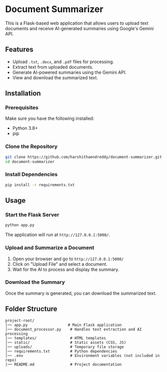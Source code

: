 # Document Summarizer

This is a Flask-based web application that allows users to upload text documents and receive AI-generated summaries using Google's Gemini API.

## Features
- Upload `.txt`, `.docx`, and `.pdf` files for processing.
- Extract text from uploaded documents.
- Generate AI-powered summaries using the Gemini API.
- View and download the summarized text.

## Installation

### Prerequisites
Make sure you have the following installed:
- Python 3.8+
- pip

### Clone the Repository
```bash
git clone https://github.com/harshithaendreddy/document-summarizer.git
cd document-summarizer
```

### Install Dependencies
```bash
pip install -r requirements.txt
```

## Usage

### Start the Flask Server
```bash
python app.py
```
The application will run at `http://127.0.0.1:5000/`.

### Upload and Summarize a Document
1. Open your browser and go to `http://127.0.0.1:5000/`
2. Click on "Upload File" and select a document.
3. Wait for the AI to process and display the summary.

### Download the Summary
Once the summary is generated, you can download the summarized text.

## Folder Structure
```
project-root/
│── app.py                  # Main Flask application
│── document_processor.py    # Handles text extraction and AI processing
│── templates/               # HTML templates
│── static/                  # Static assets (CSS, JS)
│── uploads/                 # Temporary file storage
│── requirements.txt         # Python dependencies
│── .env                     # Environment variables (not included in repo)
│── README.md                # Project documentation
```



